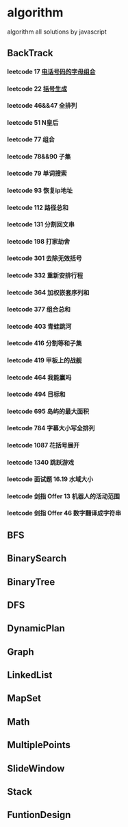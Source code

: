 # algorithm
algorithm all solutions by javascript
## BackTrack
 #### leetcode 17 [电话号码的字母组合](https://github.com/supeng123/algorithm/blob/main/BackTrack/leetcode17%20Letter%20Combination%20of%20Phone%20Number.js)
 #### leetcode 22 [括号生成](https://github.com/supeng123/algorithm/blob/main/BackTrack/leetcode22%20Generate%20Parentheses.js)
 #### leetcode 46&&47 全排列
 #### leetcode 51 N皇后
 #### leetcode 77 组合
 #### leetcode 78&&90 子集
 #### leetcode 79 单词搜索 
 #### leetcode 93 恢复ip地址 
 #### leetcode 112 路径总和
 #### leetcode 131 分割回文串
 #### leetcode 198 打家劫舍
 #### leetcode 301 去除无效括号
 #### leetcode 332 重新安排行程
 #### leetcode 364 加权嵌套序列和
 #### leetcode 377 组合总和
 #### leetcode 403 青蛙跳河
 #### leetcode 416 分割等和子集
 #### leetcode 419 甲板上的战舰
 #### leetcode 464 我能赢吗
 #### leetcode 494 目标和 
 #### leetcode 695 岛屿的最大面积
 #### leetcode 784 字幕大小写全排列
 #### leetcode 1087 花括号展开
 #### leetcode 1340 跳跃游戏
 #### leetcode 面试题 16.19 水域大小
 #### leetcode 剑指 Offer 13 机器人的活动范围
 #### leetcode 剑指 Offer 46 数字翻译成字符串
## BFS
## BinarySearch
## BinaryTree
## DFS
## DynamicPlan
## Graph
## LinkedList
## MapSet
## Math
## MultiplePoints
## SlideWindow
## Stack
## FuntionDesign
